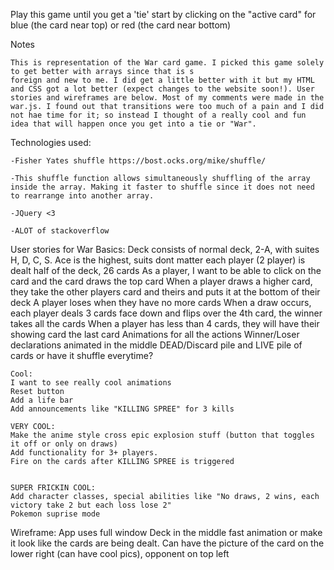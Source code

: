 Play this game until you get a 'tie'
start by clicking on the "active card" for blue (the card near top) or red (the card near bottom)

Notes

    This is representation of the War card game. I picked this game solely to get better with arrays since that is s
    foreign and new to me. I did get a little better with it but my HTML and CSS got a lot better (expect changes to the website soon!). User stories and wireframes are below. Most of my comments were made in the war.js. I found out that transitions were too much of a pain and I did not hae time for it; so instead I thought of a really cool and fun idea that will happen once you get into a tie or "War".


Technologies used:


    -Fisher Yates shuffle https://bost.ocks.org/mike/shuffle/

    -This shuffle function allows simultaneously shuffling of the array inside the array. Making it faster to shuffle since it does not need to rearrange into another array.

    -JQuery <3

    -ALOT of stackoverflow

User stories for War
    Basics:
    Deck consists of normal deck, 2-A, with suites H, D, C, S.
    Ace is the highest, suits dont matter
    each player (2 player) is dealt half of the deck, 26 cards
    As a player, I want to be able to click on the card and the card draws the top card
    When a player draws a higher card, they take the other players card and theirs and puts it at the bottom of their deck
    A player loses when they have no more cards
    When a draw occurs, each player deals 3 cards face down and flips over the 4th card, the winner takes all the cards
        When a player has less than 4 cards, they will have their showing card the last card
    Animations for all the actions
    Winner/Loser declarations animated in the middle
    DEAD/Discard pile and LIVE pile of cards or have it shuffle everytime?

    Cool:
    I want to see really cool animations
    Reset button
    Add a life bar
    Add announcements like "KILLING SPREE" for 3 kills

    VERY COOL:
    Make the anime style cross epic explosion stuff (button that toggles it off or only on draws)
    Add functionality for 3+ players.
    Fire on the cards after KILLING SPREE is triggered


    SUPER FRICKIN COOL:
    Add character classes, special abilities like "No draws, 2 wins, each victory take 2 but each loss lose 2"
    Pokemon suprise mode


Wireframe:
App uses full window
Deck in the middle
fast animation or make it look like the cards are being dealt.
Can have the picture of the card on the lower right (can have cool pics), opponent on top left
